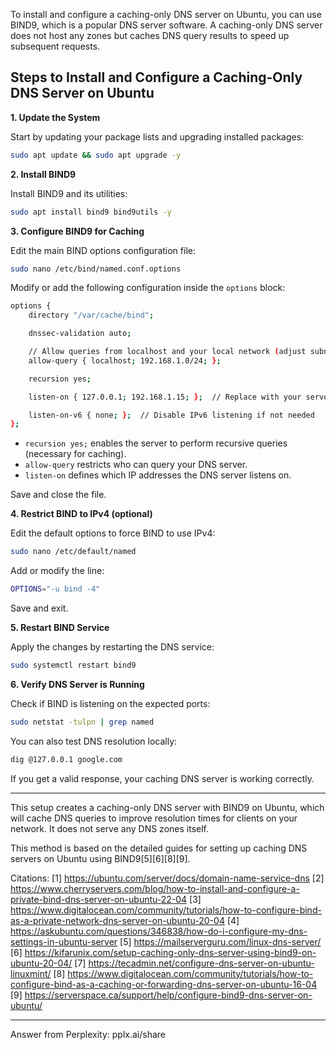 
To install and configure a caching-only DNS server on Ubuntu, you can use BIND9, which is a popular DNS server software. A caching-only DNS server does not host any zones but caches DNS query results to speed up subsequent requests.

## Steps to Install and Configure a Caching-Only DNS Server on Ubuntu

**1. Update the System**

Start by updating your package lists and upgrading installed packages:

```bash
sudo apt update && sudo apt upgrade -y
```

**2. Install BIND9**

Install BIND9 and its utilities:

```bash
sudo apt install bind9 bind9utils -y
```

**3. Configure BIND9 for Caching**

Edit the main BIND options configuration file:

```bash
sudo nano /etc/bind/named.conf.options
```

Modify or add the following configuration inside the `options` block:

```bash
options {
    directory "/var/cache/bind";

    dnssec-validation auto;

    // Allow queries from localhost and your local network (adjust subnet as needed)
    allow-query { localhost; 192.168.1.0/24; };

    recursion yes;

    listen-on { 127.0.0.1; 192.168.1.15; };  // Replace with your server IP or use 'any;' to listen on all interfaces

    listen-on-v6 { none; };  // Disable IPv6 listening if not needed
};
```

- `recursion yes;` enables the server to perform recursive queries (necessary for caching).
- `allow-query` restricts who can query your DNS server.
- `listen-on` defines which IP addresses the DNS server listens on.

Save and close the file.

**4. Restrict BIND to IPv4 (optional)**

Edit the default options to force BIND to use IPv4:

```bash
sudo nano /etc/default/named
```

Add or modify the line:

```bash
OPTIONS="-u bind -4"
```

Save and exit.

**5. Restart BIND Service**

Apply the changes by restarting the DNS service:

```bash
sudo systemctl restart bind9
```

**6. Verify DNS Server is Running**

Check if BIND is listening on the expected ports:

```bash
sudo netstat -tulpn | grep named
```

You can also test DNS resolution locally:

```bash
dig @127.0.0.1 google.com
```

If you get a valid response, your caching DNS server is working correctly.

---

This setup creates a caching-only DNS server with BIND9 on Ubuntu, which will cache DNS queries to improve resolution times for clients on your network. It does not serve any DNS zones itself.

This method is based on the detailed guides for setting up caching DNS servers on Ubuntu using BIND9[5][6][8][9].

Citations:
[1] https://ubuntu.com/server/docs/domain-name-service-dns
[2] https://www.cherryservers.com/blog/how-to-install-and-configure-a-private-bind-dns-server-on-ubuntu-22-04
[3] https://www.digitalocean.com/community/tutorials/how-to-configure-bind-as-a-private-network-dns-server-on-ubuntu-20-04
[4] https://askubuntu.com/questions/346838/how-do-i-configure-my-dns-settings-in-ubuntu-server
[5] https://mailserverguru.com/linux-dns-server/
[6] https://kifarunix.com/setup-caching-only-dns-server-using-bind9-on-ubuntu-20-04/
[7] https://tecadmin.net/configure-dns-server-on-ubuntu-linuxmint/
[8] https://www.digitalocean.com/community/tutorials/how-to-configure-bind-as-a-caching-or-forwarding-dns-server-on-ubuntu-16-04
[9] https://serverspace.ca/support/help/configure-bind9-dns-server-on-ubuntu/

---
Answer from Perplexity: pplx.ai/share
